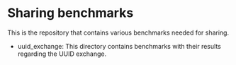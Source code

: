 # Sharing benchmarks

This is the repository that contains various benchmarks needed for sharing.
- uuid_exchange: This directory contains benchmarks with their results regarding the UUID exchange.
